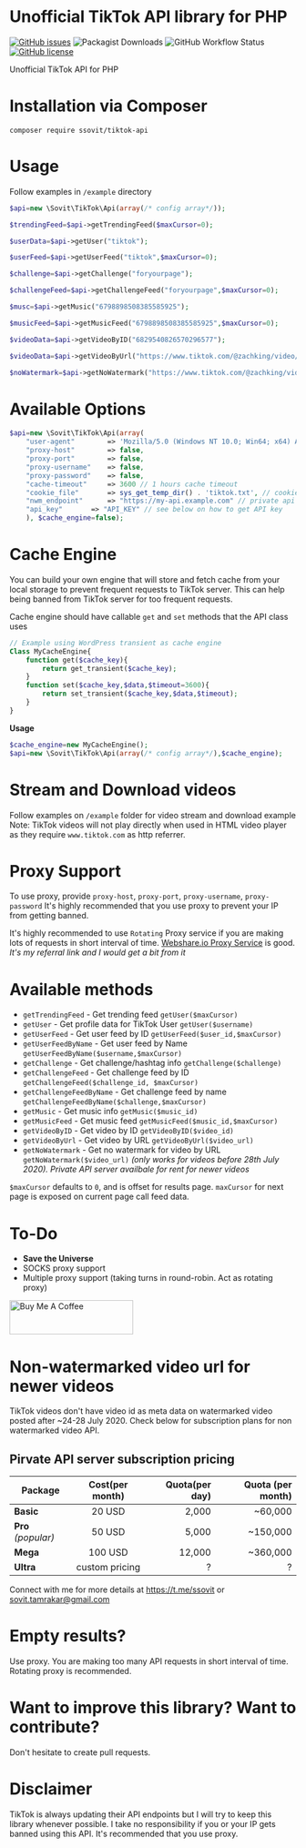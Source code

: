 # Unofficial TikTok API library for PHP
[![GitHub issues](https://img.shields.io/github/issues/ssovit/TikTok-API-PHP?style=for-the-badge)](https://github.com/ssovit/TikTok-API-PHP/issues) ![Packagist Downloads](https://img.shields.io/packagist/dm/ssovit/tiktok-api?style=for-the-badge) ![GitHub Workflow Status](https://img.shields.io/github/workflow/status/ssovit/TikTok-API-PHP/Create%20Tag?style=for-the-badge) [![GitHub license](https://img.shields.io/github/license/ssovit/TikTok-API-PHP?style=for-the-badge)](https://github.com/ssovit/TikTok-API-PHP/blob/master/LICENSE)

Unofficial TikTok API for PHP

# Installation via Composer
`composer require ssovit/tiktok-api`

# Usage
Follow examples in `/example` directory

```php
$api=new \Sovit\TikTok\Api(array(/* config array*/));

$trendingFeed=$api->getTrendingFeed($maxCursor=0);

$userData=$api->getUser("tiktok");

$userFeed=$api->getUserFeed("tiktok",$maxCursor=0);

$challenge=$api->getChallenge("foryourpage");

$challengeFeed=$api->getChallengeFeed("foryourpage",$maxCursor=0);

$musc=$api->getMusic("6798898508385585925");

$musicFeed=$api->getMusicFeed("6798898508385585925",$maxCursor=0);

$videoData=$api->getVideoByID("6829540826570296577");

$videoData=$api->getVideoByUrl("https://www.tiktok.com/@zachking/video/6829303572832750853");

$noWatermark=$api->getNoWatermark("https://www.tiktok.com/@zachking/video/6829303572832750853");

```

# Available Options
```php
$api=new \Sovit\TikTok\Api(array(
	"user-agent"		=> 'Mozilla/5.0 (Windows NT 10.0; Win64; x64) AppleWebKit/537.36 (KHTML, like Gecko) Chrome/83.0.4103.106 Safari/537.36', // Valid desktop browser HTTP User Agent
	"proxy-host"		=> false,
	"proxy-port"		=> false,
	"proxy-username"	=> false,
	"proxy-password"	=> false,
	"cache-timeout"		=> 3600 // 1 hours cache timeout
	"cookie_file"		=> sys_get_temp_dir() . 'tiktok.txt', // cookie file path
	"nwm_endpoint"		=> "https://my-api.example.com" // private api endpoint
	"api_key"		=> "API_KEY" // see below on how to get API key
	), $cache_engine=false);
```

# Cache Engine
You can build your own engine that will store and fetch cache from your local storage to prevent frequent requests to TikTok server. This can help being banned from TikTok server for too frequent requests.

Cache engine should have callable `get` and `set` methods that the API class uses
```php
// Example using WordPress transient as cache engine
Class MyCacheEngine{
	function get($cache_key){
		return get_transient($cache_key);
	}
	function set($cache_key,$data,$timeout=3600){
		return set_transient($cache_key,$data,$timeout);
	}
}

```
**Usage**
```php
$cache_engine=new MyCacheEngine();
$api=new \Sovit\TikTok\Api(array(/* config array*/),$cache_engine);
```


# Stream and Download videos
Follow examples on `/example` folder for video stream and download example
Note: TikTok videos will not play directly when used in HTML video player as they require `www.tiktok.com` as http referrer.

# Proxy Support
To use proxy, provide `proxy-host`, `proxy-port`, `proxy-username`, `proxy-password`
It's highly recommended that you use proxy to prevent your IP from getting banned.

It's highly recommended to use `Rotating` Proxy service if you are making lots of requests in short interval of time. [Webshare.io Proxy Service](https://www.webshare.io/?referral_code=kv04mj5v4ubw) is good. *It's my referral link and I would get a bit from it*

# Available methods
- `getTrendingFeed` - Get trending feed `getUser($maxCursor)`
- `getUser` - Get profile data for TikTok User `getUser($username)`
- `getUserFeed` - Get user feed by ID `getUserFeed($user_id,$maxCursor)`
- `getUserFeedByName` - Get user feed by Name `getUserFeedByName($username,$maxCursor)`
- `getChallenge` - Get challenge/hashtag info `getChallenge($challenge)`
- `getChallengeFeed` - Get challenge feed by ID `getChallengeFeed($challenge_id, $maxCursor)`
- `getChallengeFeedByName` - Get challenge feed by name `getChallengeFeedByName($challenge,$maxCursor)`
- `getMusic` - Get music info `getMusic($music_id)`
- `getMusicFeed` - Get music feed `getMusicFeed($music_id,$maxCursor)`
- `getVideoByID` - Get video by ID `getVideoByID($video_id)`
- `getVideoByUrl` - Get video by URL `getVideoByUrl($video_url)`
- `getNoWatermark` - Get no watermark for video by URL `getNoWatermark($video_url)` *(only works for videos before 28th July 2020). Private API server availbale for rent for newer videos*

`$maxCursor` defaults to `0`, and is offset for results page. `maxCursor` for next page is exposed on current page call feed data.

# To-Do
- **Save the Universe**
- SOCKS proxy support
- Multiple proxy support (taking turns in round-robin. Act as rotating proxy)

<a href="https://www.buymeacoffee.com/ssovit" target="_blank"><img src="https://cdn.buymeacoffee.com/buttons/v2/default-blue.png" alt="Buy Me A Coffee" style="height: 60px !important;width: 217px !important;" ></a>


# Non-watermarked video url for newer videos
TikTok videos don't have video id as meta data on watermarked video posted after ~24-28 July 2020. Check below for subscription plans for non watermarked video API.

## Pirvate API server subscription pricing
| Package | Cost(per month) | Quota(per day) | Quota (per month) |
| ------- | :---------------: | --------------: | -----------------: |
| **Basic** | 20 USD | 2,000 | ~60,000|
| **Pro** *(popular)* | 50 USD | 5,000 | ~150,000 |
| **Mega** | 100 USD | 12,000 | ~360,000 |
| **Ultra** | custom pricing | ? | ? |

Connect with me for more details at https://t.me/ssovit or sovit.tamrakar@gmail.com

# Empty results?
Use proxy. You are making too many API requests in short interval of time. Rotating proxy is recommended.

# Want to improve this library? Want to contribute?
Don't hesitate to create pull requests. 

# Disclaimer
TikTok is always updating their API endpoints but I will try to keep this library whenever possible. I take no responsibility if you or your IP gets banned using this API. It's recommended that you use proxy.